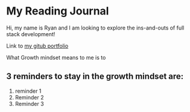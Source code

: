 # My Reading Journal

Hi, my name is Ryan and I am looking to explore the ins-and-outs of full stack development!

Link to [my gitub portfolio](https://github.com/ryanl3708/)

What Growth mindset means to me is to

## 3 reminders to stay in the growth mindset are:

1. reminder 1
2. Reminder 2
3. Reminder 3

